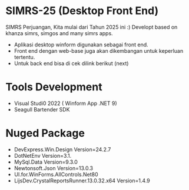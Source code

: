 # SIMRS-25 (Desktop Front End)
SIMRS Perjuangan, Kita mulai dari Tahun 2025 ini :)
Developt based on khanza simrs, simgos and many simrs apps.

- Aplikasi desktop winform digunakan sebagai front end.
- Front end dengan web-base juga akan dikembangan untuk keperluan tertentu.
- Untuk back end bisa di cek dilink berikut (next)

# Tools Development
- Visual Studi0 2022 ( Winform App .NET 9)
- Seagull Bartender SDK

# Nuged Package
 - DevExpress.Win.Design Version=24.2.7
 - DotNetEnv Version=3.1. 
 - MySql.Data Version=9.3.0
 - Newtonsoft.Json Version=13.0.3 
 - UI.for.WinForms.AllControls.Net80
 - LijsDev.CrystalReportsRunner.13.0.32.x64 Version=1.4.9 

